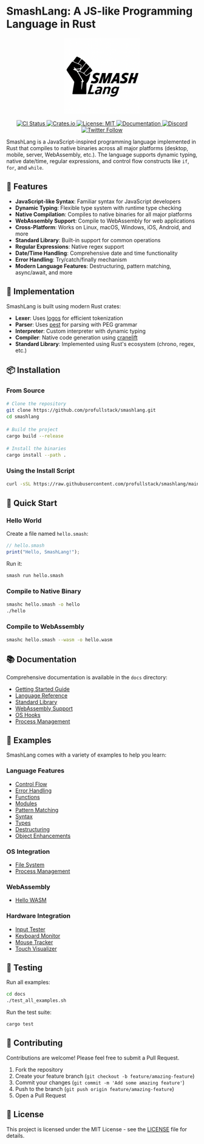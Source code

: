 # SmashLang: A JS-like Programming Language in Rust

<p align="center">
  <img src="assets/logo.png" alt="SmashLang Logo" width="200">
</p>

<p align="center">
  <a href="https://github.com/profullstack/smashlang/actions/workflows/ci.yml">
    <img src="https://github.com/profullstack/smashlang/actions/workflows/ci.yml/badge.svg" alt="CI Status">
  </a>
  <a href="https://crates.io/crates/smashlang">
    <img src="https://img.shields.io/crates/v/smashlang.svg" alt="Crates.io">
  </a>
  <a href="https://github.com/profullstack/smashlang/blob/main/LICENSE">
    <img src="https://img.shields.io/badge/license-MIT-blue.svg" alt="License: MIT">
  </a>
  <a href="https://docs.rs/smashlang">
    <img src="https://docs.rs/smashlang/badge.svg" alt="Documentation">
  </a>
  <a href="https://discord.gg/smashlang">
    <img src="https://img.shields.io/discord/1234567890?color=7289DA&label=discord&logo=discord&logoColor=white" alt="Discord">
  </a>
  <a href="https://twitter.com/smashlang">
    <img src="https://img.shields.io/twitter/follow/smashlang?style=social" alt="Twitter Follow">
  </a>
</p>

SmashLang is a JavaScript-inspired programming language implemented in Rust that compiles to native binaries across all major platforms (desktop, mobile, server, WebAssembly, etc.). The language supports dynamic typing, native date/time, regular expressions, and control flow constructs like `if`, `for`, and `while`.

## 🚀 Features

- **JavaScript-like Syntax**: Familiar syntax for JavaScript developers
- **Dynamic Typing**: Flexible type system with runtime type checking
- **Native Compilation**: Compiles to native binaries for all major platforms
- **WebAssembly Support**: Compile to WebAssembly for web applications
- **Cross-Platform**: Works on Linux, macOS, Windows, iOS, Android, and more
- **Standard Library**: Built-in support for common operations
- **Regular Expressions**: Native regex support
- **Date/Time Handling**: Comprehensive date and time functionality
- **Error Handling**: Try/catch/finally mechanism
- **Modern Language Features**: Destructuring, pattern matching, async/await, and more

## 🧰 Implementation

SmashLang is built using modern Rust crates:

- **Lexer**: Uses [logos](https://crates.io/crates/logos) for efficient tokenization
- **Parser**: Uses [pest](https://crates.io/crates/pest) for parsing with PEG grammar
- **Interpreter**: Custom interpreter with dynamic typing
- **Compiler**: Native code generation using [cranelift](https://crates.io/crates/cranelift)
- **Standard Library**: Implemented using Rust's ecosystem (chrono, regex, etc.)

## 📦 Installation

### From Source

```bash
# Clone the repository
git clone https://github.com/profullstack/smashlang.git
cd smashlang

# Build the project
cargo build --release

# Install the binaries
cargo install --path .
```

### Using the Install Script

```bash
curl -sSL https://raw.githubusercontent.com/profullstack/smashlang/main/install.sh | bash
```

## 🚀 Quick Start

### Hello World

Create a file named `hello.smash`:

```javascript
// hello.smash
print("Hello, SmashLang!");
```

Run it:

```bash
smash run hello.smash
```

### Compile to Native Binary

```bash
smashc hello.smash -o hello
./hello
```

### Compile to WebAssembly

```bash
smashc hello.smash --wasm -o hello.wasm
```

## 📚 Documentation

Comprehensive documentation is available in the `docs` directory:

- [Getting Started Guide](docs/getting-started/README.md)
- [Language Reference](docs/language/README.md)
- [Standard Library](docs/std/README.md)
- [WebAssembly Support](docs/wasm_support.md)
- [OS Hooks](docs/std_os_hooks.md)
- [Process Management](docs/std_process.md)

## 🧪 Examples

SmashLang comes with a variety of examples to help you learn:

### Language Features

- [Control Flow](docs/language/examples/control-flow.smash)
- [Error Handling](docs/language/examples/error-handling.smash)
- [Functions](docs/language/examples/functions.smash)
- [Modules](docs/language/examples/modules.smash)
- [Pattern Matching](docs/language/examples/pattern-matching.smash)
- [Syntax](docs/language/examples/syntax.smash)
- [Types](docs/language/examples/types.smash)
- [Destructuring](docs/language/examples/destructuring.smash)
- [Object Enhancements](docs/language/examples/object-enhancements.smash)

### OS Integration

- [File System](docs/os_hooks/examples/file_system.smash)
- [Process Management](docs/os_hooks/examples/process_management.smash)

### WebAssembly

- [Hello WASM](docs/wasm/examples/hello_wasm.smash)

### Hardware Integration

- [Input Tester](docs/hardware/examples/input_tester.smash)
- [Keyboard Monitor](docs/hardware/examples/keyboard_monitor.smash)
- [Mouse Tracker](docs/hardware/examples/mouse_tracker.smash)
- [Touch Visualizer](docs/hardware/examples/touch_visualizer.smash)

## 🧪 Testing

Run all examples:

```bash
cd docs
./test_all_examples.sh
```

Run the test suite:

```bash
cargo test
```

## 🤝 Contributing

Contributions are welcome! Please feel free to submit a Pull Request.

1. Fork the repository
2. Create your feature branch (`git checkout -b feature/amazing-feature`)
3. Commit your changes (`git commit -m 'Add some amazing feature'`)
4. Push to the branch (`git push origin feature/amazing-feature`)
5. Open a Pull Request

## 📄 License

This project is licensed under the MIT License - see the [LICENSE](LICENSE) file for details.
